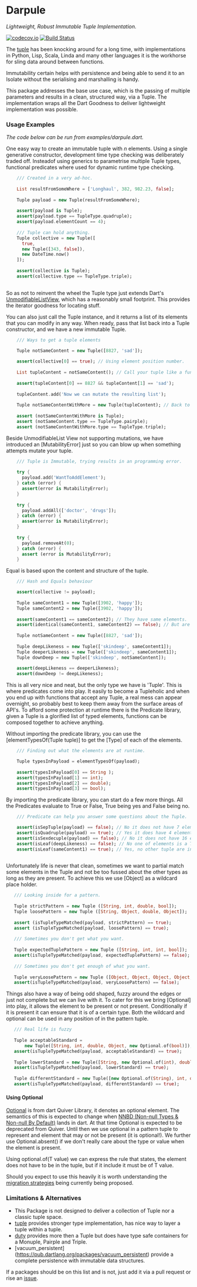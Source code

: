 # Darpule

_Lightweight, Robust Immutable Tuple Implementation._

[![codecov.io](https://codecov.io/github/rayk/darpule/coverage.svg?branch=master)](https://codecov.io/github/rayk/darpule?branch=master)   [![Build Status](https://travis-ci.org/rayk/darpule.svg?branch=release)](https://travis-ci.org/rayk/darpule)

The [tuple](https://en.wikipedia.org/wiki/Tuple) has been knocking around for a long time, with implementations in Python, Lisp, Scala, Linda and many other languages it is the workhorse for sling data around between functions.

Immutability certain helps with persistence and being able to send it to an Isolate without the serialising and marshalling is handy.

This package addresses the base use case, which is the passing of multiple parameters and results in a clean, structured way, via a Tuple. The implementation wraps all the Dart Goodness to deliver lightweight implementation was possible.  

### Usage Examples

_The code below can be run from examples/darpule.dart._

One easy way to create an immutable tuple with _n_ elements. Using a single generative constructor, development time type checking was deliberately traded off. Insteadof using generics to parametrise multiple Tuple types, functional predicates where used for dynamic runtime type checking.

```dart
    /// Created in a very ad-hoc.
    
    List resultFromSomeWhere = ['Longhaul', 382, 982.23, false];
    
    Tuple payload = new Tuple(resultFromSomeWhere);
    
    assert(payload is Tuple);
    assert(payload.type == TupleType.quadruple);
    assert(payload.elementCount == 4);
    
    /// Tuple can hold anything.
    Tuple collective = new Tuple([
      true,
      new Tuple([343, false]),
      new DateTime.now()
    ]);
    
    assert(collective is Tuple);
    assert(collective.type == TupleType.triple);
    
```

So as not to reinvent the wheel the Tuple type just extends Dart's [UnmodifiableListView](https://api.dartlang.org/134830/dart-collection/UnmodifiableListView-class.html), which has a reasonably small footprint. This provides the iterator goodness for locating stuff.

You can also just call the Tuple instance, and it returns a list of its elements that you can modify in any way. When ready, pass that list back into a Tuple constructor, and we have a new immutable Tuple.

```dart
    /// Ways to get a tuple elements
    
    Tuple notSameContent = new Tuple([8827, 'sad']);

    assert(collective[0] == true); // Using element position number.
    
    List tupleContent = notSameContent(); // Call your tuple like a function.
    
    assert(tupleContent[0] == 8827 && tupleContent[1] == 'sad');
    
    tupleContent.add('Now we can mutate the resulting list');
    
    Tuple notSameContentWithMore = new Tuple(tupleContent); // Back to a tuple.
    
    assert (notSameContentWithMore is Tuple);
    assert (notSameContent.type == TupleType.pairple);
    assert (notSameContentWithMore.type == TupleType.triple);
```

Beside UnmodifiableList View not supporting mutations, we have introduced an [MutabilityError] just so you can blow up when something attempts mutate your tuple.
```dart
    /// Tuple is Immutable, trying results in an programming error.
  
    try {
      payload.add('WantToAddElement');
    } catch (error) {
      assert(error is MutabilityError);
    }
  
    try {
      payload.addAll(['doctor', 'drugs']);
    } catch (error) {
      assert(error is MutabilityError);
    }
  
    try {
      payload.removeAt(0);
    } catch (error) {
      assert (error is MutabilityError);
    }
```
 
Equal is based upon the content and structure of the tuple.

```dart
    /// Hash and Equals behaviour

    assert(collective != payload);
    
    Tuple sameContent1 = new Tuple([3902, 'happy']);
    Tuple sameContent2 = new Tuple([3902, 'happy']);
    
    assert(sameContent1 == sameContent2); // They have same elements.
    assert(identical(sameContent1, sameContent2) == false); // But are unique.
    
    Tuple notSameContent = new Tuple([8827, 'sad']);
    
    Tuple deepLikeness = new Tuple(['skindeep', sameContent1]);
    Tuple deeperLikeness = new Tuple(['skindeep', sameContent1]);
    Tuple downDeep = new Tuple(['skindeep', notSameContent]);
    
    assert(deepLikeness == deeperLikeness);
    assert(downDeep != deepLikeness);
```

This is all very nice and neat, but the only type we have is 'Tuple'. This is where predicates come into play. It easily to become a Tupleholic and when you end up with functions that accept any Tuple, a real mess can appear overnight, so probably best to keep them away from the surface areas of API's. To afford some protection at runtime there is the Predicate library, given a Tuple is a glorified list of typed elements, functions can be composed together to achieve anything.

Without importing the predicate library, you can use the [elementTypesOf(Tuple tuple)] to get the [Type] of each of the elements.

```dart
    /// Finding out what the elements are at runtime.

    Tuple typesInPayload = elementTypesOf(payload);
    
    assert(typesInPayload[0] == String );
    assert(typesInPayload[1] == int);
    assert(typesInPayload[2] == double);
    assert(typesInPayload[3] == bool);
```

By importing the predicate library, you can start do a few more things. All the Predicates evaluate to True or False, True being yes and False being no.
```dart
    /// Predicate can help you answer some questions about the Tuple.

    assert(isSepTuple(payload) == false); // No it does not have 7 elements.
    assert(isQuadruple(payload) == true); // Yes it does have 4 elements
    assert(isSexdecuple(payload) == false); // No it does not have 16 elements.
    assert(isLeaf(deepLikeness) == false); // No one of elements is a Tuple.
    assert(isLeaf(sameContent1) == true); // Yes, no other tuple are inside.
    
```

Unfortunately life is never that clean, sometimes we want to partial match some elements in the Tuple and not be too fussed about the other types as long as they are present. To achieve this we use [Object] as a wildcard place holder.
 
```dart
   /// Looking inside for a pattern.
     
   Tuple strictPattern = new Tuple ([String, int, double, bool]);
   Tuple loosePattern = new Tuple ([String, Object, double, Object]);
   
   assert (isTupleTypeMatched(payload, strictPattern) == true);
   assert (isTupleTypeMatched(payload, loosePattern) == true);
   
   /// Sometimes you don't get what you want.
   
   Tuple expectedTuplePattern = new Tuple ([String, int, int, bool]);
   assert(isTupleTypeMatched(payload, expectedTuplePattern) == false);
   
   /// Sometimes you don't get enough of what you want.
   
   Tuple veryLoosePattern = new Tuple ([Object, Object, Object, Object, Object]);
   assert(isTupleTypeMatched(payload, veryLoosePattern) == false); 
```

Things also have a way of being odd shaped, fuzzy around the edges or just not complete but we can live with it. To cater for this we bring [Optional] into play, it allows the element to be present or not present. Conditionally if it is present it can ensure that it is of a certain type. Both the wildcard and optional can be used in any position of in the pattern tuple.

```dart
   /// Real life is fuzzy
   
   Tuple acceptableStandard =
       new Tuple([String, int, double, Object, new Optional.of(bool)]);
   assert(isTupleTypeMatched(payload, acceptableStandard) == true);
   
   Tuple lowerStandard = new Tuple([String, new Optional.of(int), double, bool]);
   assert(isTupleTypeMatched(payload, lowerStandard) == true);
   
   Tuple differentStandard = new Tuple([new Optional.of(String), int, double, bool]);
   assert(isTupleTypeMatched(payload, differentStandard) == true);
```

#### Using Optional

[Optional](https://www.dartdocs.org/documentation/quiver_optional/1.0.0-dev.1/quiver.optional/Optional-class.html) is from dart Quiver Library, it denotes an optional element. The semantics of this is expected to change
  when [NNBD (Non-null Types & Non-null By Default)](https://github.com/chalin/DEP-non-null) lands in dart. At that time Optional is expected to be deprecated from Quiver. Until then
  we use optional in a pattern tuple to represent and element that may or not be present (it is optional!). We further use Optional.absent()
  if we don't really care about the type or value when the element is present.
    
  Using optional.of(T value) we can express the rule that states, the element does not have to be in the tuple, but if it include it must
  be of T value.
    
  Should you expect to use this heavily it is worth understanding the [migration strategies](https://github.com/chalin/DEP-non-null/blob/master/doc/dep-non-null-AUTOGENERATED-DO-NOT-EDIT.md#part-migration) being currently being proposed. 
    

### Limitations & Alternatives

- This Package is not designed to deliver a collection of Tuple nor a classic tuple space.
- [tuple](https://pub.dartlang.org/packages/tuple) provides stronger type implementation, has nice way to layer a tuple within a tuple.
- [duty](https://pub.dartlang.org/packages/duty) provides more then a Tuple but does have type safe containers for a Monuple, Pairple and Triple.
- [vacuum_persistent] (https://pub.dartlang.org/packages/vacuum_persistent) provide a complete persistence with immutable data structures.

If a packages should be on this list and is not, just add it via a pull request or rise an [issue](https://github.com/rayk/darpule/issues/new).